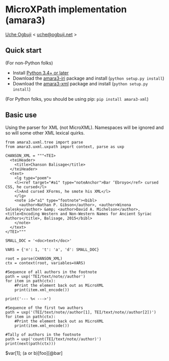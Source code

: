 # MicroXPath implementation (amara3)

[Uche Ogbuji](http://uche.ogbuji.net) < uche@ogbuji.net >

## Quick start

(For non-Python folks)

* Install [Python 3.4+ or later](https://www.python.org/downloads/)
* Download the [amara3-iri](https://pypi.python.org/pypi/amara3-iri) package and install (`python setup.py install`)
* Download the [amara3-xml](https://pypi.python.org/pypi/amara3-xml) package and install (`python setup.py install`)

(For Python folks, you should be using pip: `pip install amara3-xml`)

## Basic use

Using the parser for XML (not MicroXML). Namespaces will be ignored and so will some other XML lexical quirks.

    from amara3.uxml.tree import parse
    from amara3.uxml.uxpath import context, parse as uxp
    
    CHANSON_XML = """<TEI>
      <teiHeader>
        <title>Chanson Balisage</title>
      </teiHeader>
      <text>
        <lg type="poem">
        <l><ref target="#a1" type="noteAnchor">Bar ‘Ebroyo</ref> cursed CSS, he cursed</l>
        <l>And cursed XForms, he smote his XML</l>
        </lg>
        <note id="a1" type="footnote"><bibl>
          <author>Nathan P. Gibson</author>, <author>Winona Salesky</author> &amp; <author>David A. Michelson</author>, <title>Encoding Western and Non-Western Names for Ancient Syriac Authors</title>, Balisage, 2015</bibl>
        </note>
      </text>
    </TEI>"""
    
    SMALL_DOC = '<doc>text</doc>'
    
    VARS = {'n': 1, 't': 'a', 'd': SMALL_DOC}
    
    root = parse(CHANSON_XML)
    ctx = context(root, variables=VARS)
    
    #Sequence of all authors in the footnote
    path = uxp('TEI/text/note//author')
    for item in path(ctx):
        #Print the element back out as MicroXML
        print(item.xml_encode())
    
    print('--- %< --->')
    
    #Sequence of the first two authors
    path = uxp('(TEI/text/note//author[1], TEI/text/note//author[2])')
    for item in path(ctx):
        #Print the element back out as MicroXML
        print(item.xml_encode())
        
    #Tally of authors in the footnote
    path = uxp('count(TEI/text/note//author)')
    print(next(path(ctx)))


$var[1]; (a or b)[foo][@bar]